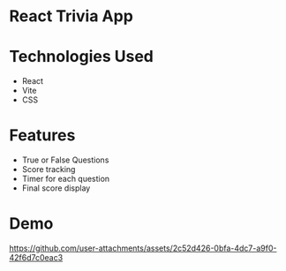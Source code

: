 # React Trivia App

# Technologies Used

- React
- Vite
- CSS

# Features

- True or False Questions
- Score tracking
- Timer for each question
- Final score display



# Demo


https://github.com/user-attachments/assets/2c52d426-0bfa-4dc7-a9f0-42f6d7c0eac3

